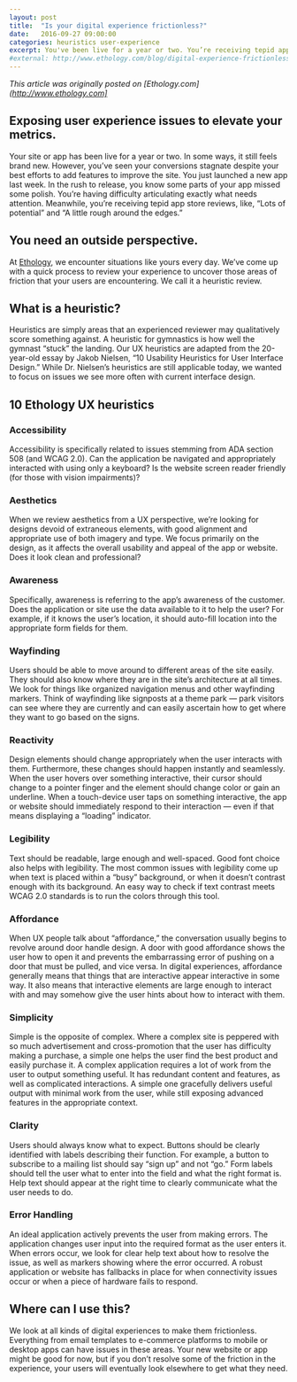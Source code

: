 ```yaml
---
layout: post
title:  "Is your digital experience frictionless?"
date:   2016-09-27 09:00:00
categories: heuristics user-experience
excerpt: You've been live for a year or two. You’re receiving tepid app store reviews and customer feedback. You need an outside perspective to articulate issues with your UX.
#external: http://www.ethology.com/blog/digital-experience-frictionless/
---
```


_This article was originally posted on [Ethology.com](http://www.ethology.com]_

## Exposing user experience issues to elevate your metrics.

Your site or app has been live for a year or two. In some ways, it still feels brand new. However, you’ve seen your conversions stagnate despite your best efforts to add features to improve the site. You just launched a new app last week. In the rush to release, you know some parts of your app missed some polish. You’re having difficulty articulating exactly what needs attention. Meanwhile, you’re receiving tepid app store reviews, like, “Lots of potential” and “A little rough around the edges.”

## You need an outside perspective.

At [Ethology](http://www.ethology.com), we encounter situations like yours every day. We’ve come up with a quick process to review your experience to uncover those areas of friction that your users are encountering. We call it a heuristic review.

## What is a heuristic?

Heuristics are simply areas that an experienced reviewer may qualitatively score something against. A heuristic for gymnastics is how well the gymnast “stuck” the landing. Our UX heuristics are adapted from the 20-year-old essay by Jakob Nielsen, “10 Usability Heuristics for User Interface Design.” While Dr. Nielsen’s heuristics are still applicable today, we wanted to focus on issues we see more often with current interface design.

## 10 Ethology UX heuristics

### Accessibility

Accessibility is specifically related to issues stemming from ADA section 508 (and WCAG 2.0). Can the application be navigated and appropriately interacted with using only a keyboard? Is the website screen reader friendly (for those with vision impairments)?

### Aesthetics

When we review aesthetics from a UX perspective, we’re looking for designs devoid of extraneous elements, with good alignment and appropriate use of both imagery and type. We focus primarily on the design, as it affects the overall usability and appeal of the app or website. Does it look clean and professional?

### Awareness

Specifically, awareness is referring to the app’s awareness of the customer. Does the application or site use the data available to it to help the user? For example, if it knows the user’s location, it should auto-fill location into the appropriate form fields for them.

### Wayfinding

Users should be able to move around to different areas of the site easily. They should also know where they are in the site’s architecture at all times. We look for things like organized navigation menus and other wayfinding markers. Think of wayfinding like signposts at a theme park — park visitors can see where they are currently and can easily ascertain how to get where they want to go based on the signs.

### Reactivity

Design elements should change appropriately when the user interacts with them. Furthermore, these changes should happen instantly and seamlessly. When the user hovers over something interactive, their cursor should change to a pointer finger and the element should change color or gain an underline. When a touch-device user taps on something interactive, the app or website should immediately respond to their interaction — even if that means displaying a “loading” indicator.

### Legibility

Text should be readable, large enough and well-spaced. Good font choice also helps with legibility. The most common issues with legibility come up when text is placed within a “busy” background, or when it doesn’t contrast enough with its background. An easy way to check if text contrast meets WCAG 2.0 standards is to run the colors through this tool.

### Affordance

When UX people talk about “affordance,” the conversation usually begins to revolve around door handle design. A door with good affordance shows the user how to open it and prevents the embarrassing error of pushing on a door that must be pulled, and vice versa. In digital experiences, affordance generally means that things that are interactive appear interactive in some way. It also means that interactive elements are large enough to interact with and may somehow give the user hints about how to interact with them.

### Simplicity

Simple is the opposite of complex. Where a complex site is peppered with so much advertisement and cross-promotion that the user has difficulty making a purchase, a simple one helps the user find the best product and easily purchase it. A complex application requires a lot of work from the user to output something useful. It has redundant content and features, as well as complicated interactions. A simple one gracefully delivers useful output with minimal work from the user, while still exposing advanced features in the appropriate context.

### Clarity

Users should always know what to expect. Buttons should be clearly identified with labels describing their function. For example, a button to subscribe to a mailing list should say “sign up” and not “go.” Form labels should tell the user what to enter into the field and what the right format is. Help text should appear at the right time to clearly communicate what the user needs to do.

### Error Handling

An ideal application actively prevents the user from making errors. The application changes user input into the required format as the user enters it. When errors occur, we look for clear help text about how to resolve the issue, as well as markers showing where the error occurred. A robust application or website has fallbacks in place for when connectivity issues occur or when a piece of hardware fails to respond.

## Where can I use this?

We look at all kinds of digital experiences to make them frictionless. Everything from email templates to e-commerce platforms to mobile or desktop apps can have issues in these areas. Your new website or app might be good for now, but if you don’t resolve some of the friction in the experience, your users will eventually look elsewhere to get what they need.
